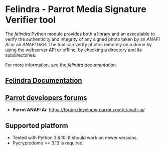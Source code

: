 # Felindra - Parrot Media Signature Verifier tool

The *felindra* Python module provides both a library and an executable to verify
the authenticity and integrity of any signed photo taken by an *ANAFI Ai* or
an *ANAFI UKR*. The tool can verify photos remotely on a drone by using the
webserver API or offline, by checking a directory and its subdirectories.

For more information, see the *felindra documentation*.

## [Felindra Documentation](https://developer.parrot.com/docs/groundsdk-tools/photo-signature.html#felindra)

## [Parrot developers forums](https://forum.developer.parrot.com/categories)

* **Parrot ANAFI Ai:** https://forum.developer.parrot.com/c/anafi-ai/

## Supported platform

* Tested with Python 3.8.10. It should work on newer versions.
* Pycryptodome >= 3.13 is required.
